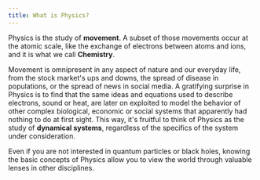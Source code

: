 ```yaml
---
title: What is Physics?
---
```


Physics is the study of **movement**. A subset of those movements occur at the atomic scale, like the exchange of electrons between atoms and ions, and it is what we call **Chemistry**.

Movement is omnipresent in any aspect of nature and our everyday life, from the stock market's ups and downs, the spread of disease in populations, or the spread of news in social media. A gratifying surprise in Physics is to find that the same ideas and equations used to describe electrons, sound or heat, are later on exploited to model the behavior of other complex biological, economic or social systems that apparently had nothing to do at first sight. This way, it's fruitful to think of Physics as the study of **dynamical systems**, regardless of the specifics of the system under consideration.

Even if you are not interested in quantum particles or black holes, knowing the basic concepts of Physics allow you to view the world through valuable lenses in other disciplines.
